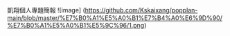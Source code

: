 凱翔個人專題簡報
![image] (https://github.com/Kskaixang/popplan-main/blob/master/%E7%B0%A1%E5%A0%B1%E7%B4%A0%E6%9D%90/%E7%B0%A1%E5%A0%B1%E5%9C%96/1.png)
